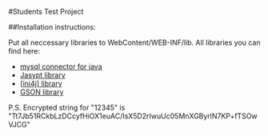 #Students Test Project

##Installation instructions:

Put all neccessary libraries to WebContent/WEB-INF/lib. All libraries you can find here:

* [mysql connector for java](http://central.maven.org/maven2/mysql/mysql-connector-java/5.1.35/mysql-connector-java-5.1.35.jar)
* [Jasypt library](http://central.maven.org/maven2/org/jasypt/jasypt/1.9.2/jasypt-1.9.2.jar)
* [[ini4j] library](http://sourceforge.net/projects/ini4j/files/latest/download?source=files)
* [GSON library](http://search.maven.org/remotecontent?filepath=com/google/code/gson/gson/2.3.1/gson-2.3.1.jar)

P.S. Encrypted string for "12345" is "Tt7Jb51RCkbLzDCcyfHiOX1euAC/IsX5D2rIwuUc05MnXGByrlN7KP+fTSOwVJCG"
